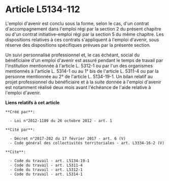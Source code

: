 # Article L5134-112

L'emploi d'avenir est conclu sous la forme, selon le cas, d'un contrat d'accompagnement dans l'emploi régi par la section 2
du présent chapitre ou d'un contrat initiative-emploi régi par la section 5 du même chapitre. Les dispositions relatives à
ces contrats s'appliquent à l'emploi d'avenir, sous réserve des dispositions spécifiques prévues par la présente section. 

Un suivi personnalisé professionnel et, le cas échéant, social du bénéficiaire d'un emploi d'avenir est assuré pendant le
temps de travail par l'institution mentionnée à l'article L. 5312-1 ou par l'un des organismes mentionnés à l'article L.
5314-1 ou au 1° bis de l'article L. 5311-4 ou par la personne mentionnée au 2° de l'article L. 5134-19-1. Un bilan relatif au
projet professionnel du bénéficiaire et à la suite donnée à l'emploi d'avenir est notamment réalisé deux mois avant
l'échéance de l'aide relative à l'emploi d'avenir.

**Liens relatifs à cet article**

	**Créé par**:

	  - Loi n°2012-1189 du 26 octobre 2012 - art. 1

	**Cité par**:

	  - Décret n°2017-202 du 17 février 2017 - art. 6 (V)
	  - Code général des collectivités territoriales - art. L3334-16-2 (V)

	**Cite**:

	  - Code du travail - art. L5134-19-1
	  - Code du travail - art. L5311-4
	  - Code du travail - art. L5312-1
	  - Code du travail - art. L5314-1
